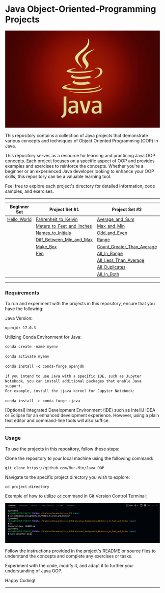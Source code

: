 # Java Object-Oriented-Programming Projects 

<p align="center">
  <img src="./Images/Java.jpg" alt="Java Programming">
</p>

This repository contains a collection of Java projects that demonstrate various concepts and techniques of Object Oriented Programming (OOP) in Java.

This repository serves as a resource for learning and practicing Java OOP concepts. Each project focuses on a specific aspect of OOP and provides examples and exercises to reinforce the concepts. Whether you're a beginner or an experienced Java developer looking to enhance your OOP skills, this repository can be a valuable learning tool.

Feel free to explore each project's directory for detailed information, code samples, and exercises.

---

<div align="center">

| Beginner Set | Project Set #1 | Project Set #2 | Project Set #3 | Project Set #4 | Project Set #5 |
| ------------ | -------------- | -------------- | -------------- | -------------- | -------------- |
| [Hello_World](/Hello_World) | [Fahrenheit_to_Kelvin](./Projects_01/Fahrenheit_to_Kelvin) | [Average_and_Sum](./Projects_02/Average_and_Sum) | [Bank_Account](./Projects_03/Bank_Account) | [My_Array_List](./Projects_04/MyArrayList) | [My_Stack](./Projects_05/MyStack) |
|               | [Meters_to_Feet_and_Inches](./Projects_01/Meters_to_Feet_and_Inches) | [Max_and_Min](./Projects_02/Max_and_Min) | [Savings_Account](./Projects_03/Savings_Account) | [My_Linked_List](./Projects_04/MyLinkedList) | [My_Queue](./Projects_05/MyQueue) |
|               | [Names_to_Initials](./Projects_01/Name_to_Initials) | [Odd_and_Even](./Projects_02/Odd_and_Even) |  [Checking_Account](./Projects_03/Checking_Account) | | [My_BS_Tree](./Projects_05/MyBSTree) |
|               | [Diff_Between_Min_and_Max](./Projects_01/Diff_Between_Min_and_Max) | [Range](./Projects_02/Range) | [CreditCard_Account](./Projects_03/CreditCard_Account) |  |  |
|               | [Make_Box](./Projects_01/Make_Box) | [Count_Greater_Than_Average](./Projects_02/Count_Greater_Than_Average) |  |  |  |
|               | [Pen](./Projects_01/Pen) | [All_In_Range](./Projects_02/All_In_Range) |  |  |  |
|               | | [All_Less_Than_Average](./Projects_02/All_Less_Than_Average) |  |  |  |
|               | | [All_Duplicates](./Projects_02/All_Duplicates) |  |  |  |
|               | | [All_In_Both](./Projects_02/All_In_Both) |  |  |  |


</div>


---

### Requirements

To run and experiment with the projects in this repository, ensure that you have the following:

Java Version: 

    openjdk 17.0.3

Utilizing Conda Environment for Java: 

    conda create -name myenv 

    conda activate myenv 

    conda install -c conda-forge openjdk

    If you intend to use Java with a specific IDE, such as Jupyter Notebook, you can install additional packages that enable Java support. 
    For example, install the ijava kernel for Jupyter Notebook:

    conda install -c conda-forge ijava

[Optional] Integrated Development Environment (IDE) such as IntelliJ IDEA or Eclipse for an enhanced development experience. However, using a plain text editor and command-line tools will also suffice.

---

### Usage

To use the projects in this repository, follow these steps:

Clone the repository to your local machine using the following command:


    git clone https://github.com/Mun-Min/Java_OOP

Navigate to the specific project directory you wish to explore:

    cd project-directory

Example of how to utilize `cd` command in Git Version Control Terminal:  
<p align="center">
  <img src="./Images/git_cd_usage.png" alt="Git CD Usage">
</p>


Follow the instructions provided in the project's README or source files to understand the concepts and complete any exercises or tasks.

Experiment with the code, modify it, and adapt it to further your understanding of Java OOP.

Happy Coding!

---